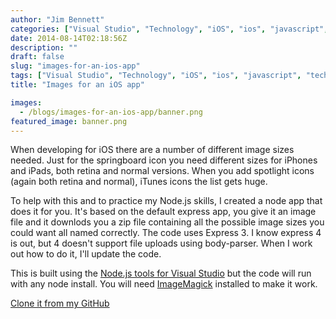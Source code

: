 ```yaml
---
author: "Jim Bennett"
categories: ["Visual Studio", "Technology", "iOS", "ios", "javascript", "technology", "node"]
date: 2014-08-14T02:18:56Z
description: ""
draft: false
slug: "images-for-an-ios-app"
tags: ["Visual Studio", "Technology", "iOS", "ios", "javascript", "technology", "node"]
title: "Images for an iOS app"

images:
  - /blogs/images-for-an-ios-app/banner.png
featured_image: banner.png
---
```



When developing for iOS there are a number of different image sizes needed.  Just for the springboard icon you need different sizes for iPhones and iPads, both retina and normal versions.  When you add spotlight icons (again both retina and normal), iTunes icons the list gets huge.

To help with this and to practice my Node.js skills, I created a node app that does it for you.  It's based on the default express app, you give it an image file and it downlods you a zip file containing all the possible image sizes you could want all named correctly.
The code uses Express 3.  I know express 4 is out, but 4 doesn't support file uploads using body-parser.  When I work out how to do it, I'll update the code.

This is built using the [Node.js tools for Visual Studio](https://nodejstools.codeplex.com) but the code will run with any node install.  You will need [ImageMagick](http://www.imagemagick.org) installed to make it work.

[Clone it from my GitHub](https://github.com/jimbobbennett/ImageResizer)

